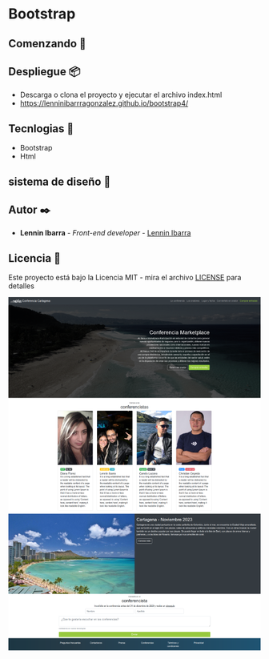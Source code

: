 # Bootstrap

## Comenzando 🚀

## Despliegue 📦
- Descarga o clona el proyecto y ejecutar el archivo index.html
- https://lenninibarrragonzalez.github.io/bootstrap4/


## Tecnlogias 🔧
- Bootstrap
- Html

## sistema de diseño 🚀

## Autor ✒️

- **Lennin Ibarra** - _Front-end developer_ - [Lennin Ibarra](https://github.com/lenninIbarrraGonzalez)

## Licencia 📄
Este proyecto está bajo la Licencia MIT - mira el archivo [LICENSE](https://wikis.fdi.ucm.es/ELP/Licencia_MIT) para detalles

![alt text](https://github.com/lenninIbarrraGonzalez/bootstrap4/blob/master/imagen.png)



